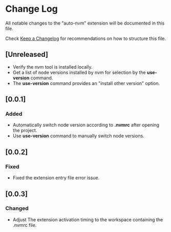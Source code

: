 # Change Log

All notable changes to the "auto-nvm" extension will be documented in this file.

Check [Keep a Changelog](http://keepachangelog.com/) for recommendations on how to structure this file.

## [Unreleased]

- Verify the nvm tool is installed locally.
- Get a list of node versions installed by nvm for selection by the **use-version** command.
- The **use-version** command provides an "install other version" option.

## [0.0.1]

### Added

- Automatically switch node version according to **.nvmrc** after opening the project.
- Use **use-version** command to manually switch node versions.

## [0.0.2]

### Fixed

- Fixed the extension entry file error issue.

## [0.0.3]

### Changed

- Adjust The extension activation timing to the workspace containing the .nvmrc file.

